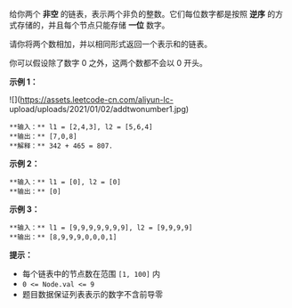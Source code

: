 给你两个 **非空** 的链表，表示两个非负的整数。它们每位数字都是按照 **逆序** 的方式存储的，并且每个节点只能存储 **一位** 数字。

请你将两个数相加，并以相同形式返回一个表示和的链表。

你可以假设除了数字 0 之外，这两个数都不会以 0 开头。

**示例 1：**

![](https://assets.leetcode-cn.com/aliyun-lc-
upload/uploads/2021/01/02/addtwonumber1.jpg)

    
    
    **输入：** l1 = [2,4,3], l2 = [5,6,4]
    **输出：** [7,0,8]
    **解释：** 342 + 465 = 807.
    

**示例 2：**

    
    
    **输入：** l1 = [0], l2 = [0]
    **输出：** [0]
    

**示例 3：**

    
    
    **输入：** l1 = [9,9,9,9,9,9,9], l2 = [9,9,9,9]
    **输出：** [8,9,9,9,0,0,0,1]
    

**提示：**

  * 每个链表中的节点数在范围 `[1, 100]` 内
  * `0 <= Node.val <= 9`
  * 题目数据保证列表表示的数字不含前导零


